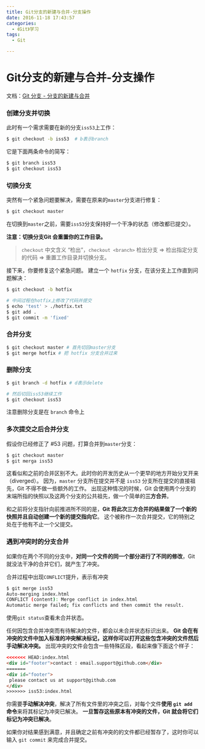 ```yaml
---
title: Git分支的新建与合并-分支操作
date: 2016-11-18 17:43:57
categories: 
  - 《Git》学习
tags: 
  - Git

---
```

# Git分支的新建与合并-分支操作

文档：[Git 分支 - 分支的新建与合并](https://git-scm.com/book/zh/v2/Git-分支-分支的新建与合并)



### 创建分支并切换

此时有一个需求需要在新的分支`iss53`上工作：
<!-- more -->
```sh
$ git checkout -b iss53  # b表示branch
```

它是下面两条命令的简写：

```sh
$ git branch iss53
$ git checkout iss53
```



### 切换分支

突然有一个紧急问题要解决，需要在原来的`master`分支进行修复：

```sh
$ git checkout master
```

在切换到`master`之前，需要`iss53`分支保持好一个干净的状态（修改都已提交）。

**注意：切换分支Git 会重置你的工作目录。**

>  `checkout` 中文含义 “检出”，`checkout <branch>` 检出分支 => 检出指定分支的代码 => 重置工作目录并切换分支。



接下来，你要修复这个紧急问题。 建立一个 `hotfix` 分支，在该分支上工作直到问题解决：

```sh
$ git checkout -b hotfix

# 中间过程在hotfix上修改了代码并提交
$ echo 'test' > ./hotfix.txt
$ git add .
$ git commit -m 'fixed'
```



### 合并分支

```sh
$ git checkout master # 首先切回master分支
$ git merge hotfix # 把 hotfix 分支合并过来
```





### 删除分支

```sh
$ git branch -d hotfix # d表示delete

# 然后切回iss53继续工作
$ git checkout iss53
```

注意删除分支是在 `branch` 命令上



### 多次提交之后合并分支

假设你已经修正了 #53 问题，打算合并到`master`分支：

```sh
$ git checkout master
$ git merga iss53
```

这看似和之前的合并区别不大。此时你的开发历史从一个更早的地方开始分叉开来（diverged）。 因为，`master` 分支所在提交并不是 `iss53` 分支所在提交的直接祖先，Git 不得不做一些额外的工作。 出现这种情况的时候，Git 会使用两个分支的末端所指的快照以及这两个分支的公共祖先，做一个简单的**三方合并**。

和之前将分支指针向前推进所不同的是，**Git 将此次三方合并的结果做了一个新的快照并且自动创建一个新的提交指向它**。 这个被称作一次合并提交，它的特别之处在于他有不止一个父提交。



### 遇到冲突时的分支合并

 如果你在两个不同的分支中，**对同一个文件的同一个部分进行了不同的修改**，Git 就没法干净的合并它们，就产生了冲突。

合并过程中出现`CONFLICT`提升，表示有冲突

```sh
$ git merge iss53
Auto-merging index.html
CONFLICT (content): Merge conflict in index.html
Automatic merge failed; fix conflicts and then commit the result.
```

使用`git status`查看未合并状态。

任何因包含合并冲突而有待解决的文件，都会以未合并状态标识出来。 **Git 会在有冲突的文件中加入标准的冲突解决标记，这样你可以打开这些包含冲突的文件然后手动解决冲突。** 出现冲突的文件会包含一些特殊区段，看起来像下面这个样子：

```html
<<<<<<< HEAD:index.html
<div id="footer">contact : email.support@github.com</div>
=======
<div id="footer">
 please contact us at support@github.com
</div>
>>>>>>> iss53:index.html
```

你需要**手动解决冲突**，解决了所有文件里的冲突之后，对每个文件**使用 `git add` 命令**来将其标记为冲突已解决。 **一旦暂存这些原本有冲突的文件，Git 就会将它们标记为冲突已解决**。

如果你对结果感到满意，并且确定之前有冲突的的文件都已经暂存了，这时你可以输入 `git commit` 来完成合并提交。
